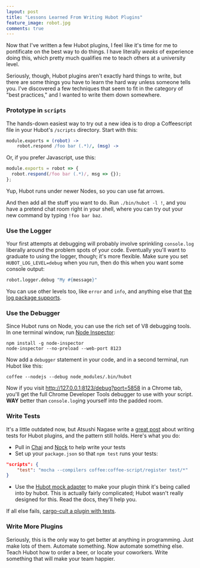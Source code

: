 ```yaml
---
layout: post
title: "Lessons Learned From Writing Hubot Plugins"
feature_image: robot.jpg
comments: true
---
```


Now that I've written a few Hubot plugins, I feel like it's time for me to pontificate on the best way to do things.
I have literally _weeks_ of experience doing this, which pretty much qualifies me to teach others at a university level.

Seriously, though, Hubot plugins aren't exactly hard things to write, but there are some things you have to learn the hard way unless someone tells you.
I've discovered a few techniques that seem to fit in the category of "best practices," and I wanted to write them down somewhere.

### Prototype in `scripts`

The hands-down easiest way to try out a new idea is to drop a Coffeescript file in your Hubot's `/scripts` directory.
Start with this:

```coffee
module.exports = (robot) ->
    robot.respond /foo bar (.*)/, (msg) ->
```

Or, if you prefer Javascript, use this:

```js
module.exports = robot => {
  robot.respond(/foo bar (.*)/, msg => {});
};
```

Yup, Hubot runs under newer Nodes, so you can use fat arrows.

And then add all the stuff you want to do.
Run `./bin/hubot -l !`, and you have a pretend chat room right in your shell, where you can try out your new command by typing `!foo bar baz`.

### Use the Logger

Your first attempts at debugging will probably involve sprinkling `console.log` liberally around the problem spots of your code.
Eventually you'll want to graduate to using the logger, though; it's more flexible.
Make sure you set `HUBOT_LOG_LEVEL=debug` when you run, then do this when you want some console output:

```coffee
robot.logger.debug "My #{message}"
```

You can use other levels too, like `error` and `info`, and anything else that [the log package supports](https://www.npmjs.com/package/log#log-levels).

### Use the Debugger

Since Hubot runs on Node, you can use the rich set of V8 debugging tools.
In one terminal window, run [Node Inspector](https://github.com/node-inspector/node-inspector):

```shell
npm install -g node-inspector
node-inspector --no-preload --web-port 8123
```

Now add a `debugger` statement in your code, and in a second terminal, run Hubot like this:

```shell
coffee --nodejs --debug node_modules/.bin/hubot
```

Now if you visit http://127.0.0.1:8123/debug?port=5858 in a Chrome tab, you'll get the full Chrome Developer Tools debugger to use with your script.
**WAY** better than `console.log`ing yourself into the padded room.

### Write Tests

It's a little outdated now, but Atsushi Nagase write a [great post](http://ngs.io/2014/06/13/tdd-hubot-scripts/) about writing tests for Hubot plugins, and the pattern still holds.
Here's what you do:

- Pull in [Chai](http://chaijs.com/) and [Nock](https://github.com/pgte/nock) to help write your tests
- Set up your `package.json` so that `npm test` runs your tests:

```json
"scripts": {
    "test": "mocha --compilers coffee:coffee-script/register test/*"
}
```

- Use the [Hubot mock adapter](https://github.com/blalor/hubot-mock-adapter) to make your plugin think it's being called into by hubot.
  This is actually fairly complicated; Hubot wasn't really designed for this.
  Read the docs, they'll help you.

If all else fails, [cargo-cult a plugin with tests](https://github.com/ben/hubot-tangocard-highfive/blob/master/test/command_spec.coffee).

### Write More Plugins

Seriously, this is the only way to get better at anything in programming.
Just make lots of them.
Automate something.
Now automate something else.
Teach Hubot how to order a beer, or locate your coworkers.
Write something that will make your team happier.
